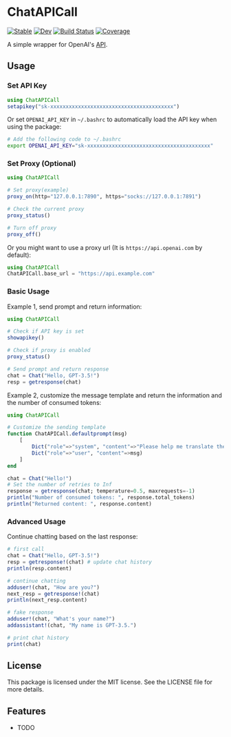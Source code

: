 # ChatAPICall

[![Stable](https://img.shields.io/badge/docs-stable-blue.svg)](https://RexWzh.github.io/ChatAPICall.jl/stable/)
[![Dev](https://img.shields.io/badge/docs-dev-blue.svg)](https://RexWzh.github.io/ChatAPICall.jl/dev/)
[![Build Status](https://github.com/RexWzh/ChatAPICall.jl/actions/workflows/CI.yml/badge.svg?branch=main)](https://github.com/RexWzh/ChatAPICall.jl/actions/workflows/CI.yml?query=branch%3Amain)
[![Coverage](https://codecov.io/gh/RexWzh/ChatAPICall.jl/branch/main/graph/badge.svg)](https://codecov.io/gh/RexWzh/ChatAPICall.jl)

A simple wrapper for OpenAI's [API](https://platform.openai.com/docs/api-reference/introduction).


## Usage

### Set API Key

```julia
using ChatAPICall
setapikey("sk-xxxxxxxxxxxxxxxxxxxxxxxxxxxxxxxxxxxxxxxx")
```

Or set `OPENAI_API_KEY` in `~/.bashrc` to automatically load the API key when using the package:

```bash
# Add the following code to ~/.bashrc
export OPENAI_API_KEY="sk-xxxxxxxxxxxxxxxxxxxxxxxxxxxxxxxxxxxxxxxx"
```

### Set Proxy (Optional)

```julia
using ChatAPICall

# Set proxy(example)
proxy_on(http="127.0.0.1:7890", https="socks://127.0.0.1:7891")

# Check the current proxy
proxy_status()

# Turn off proxy
proxy_off() 
```

Or you might want to use a proxy url (It is `https://api.openai.com` by default):

```julia
using ChatAPICall
ChatAPICall.base_url = "https://api.example.com"
```

### Basic Usage

Example 1, send prompt and return information:

```julia
using ChatAPICall

# Check if API key is set
showapikey()

# Check if proxy is enabled
proxy_status()

# Send prompt and return response
chat = Chat("Hello, GPT-3.5!")
resp = getresponse(chat)
```

Example 2, customize the message template and return the information and the number of consumed tokens:

```julia
using ChatAPICall

# Customize the sending template
function ChatAPICall.defaultprompt(msg)
    [
        Dict("role"=>"system", "content"=>"Please help me translate the following text."),
        Dict("role"=>"user", "content"=>msg)
    ]
end

chat = Chat("Hello!")
# Set the number of retries to Inf
response = getresponse(chat; temperature=0.5, maxrequests=-1)
println("Number of consumed tokens: ", response.total_tokens)
println("Returned content: ", response.content)
```

### Advanced Usage

Continue chatting based on the last response:

```julia
# first call
chat = Chat("Hello, GPT-3.5!")
resp = getresponse!(chat) # update chat history
println(resp.content)

# continue chatting
adduser!(chat, "How are you?")
next_resp = getresponse!(chat)
println(next_resp.content)

# fake response
adduser!(chat, "What's your name?")
addassistant!(chat, "My name is GPT-3.5.")

# print chat history
print(chat)
```

## License

This package is licensed under the MIT license. See the LICENSE file for more details.

## Features

* TODO